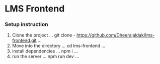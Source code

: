 # LMS Frontend

### Setup instruction

1. Clone the project
   ...
   git clone -
   https://github.com/Dheerajaldak/lms-frontend.git
   ...
2. Move into the directory
   ...
   cd lms-frontend
   ...
3. install dependencies
   ...
   npm i
   ...
4. run the server
   ...
   npm run dev
   ...
